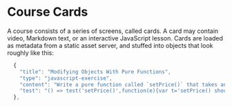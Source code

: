 # Course Cards

A course consists of a series of screens, called cards. A card may contain video, Markdown text, or an interactive JavaScript lesson. Cards are loaded as metadata from a static asset server, and stuffed into objects that look roughly like this:

```js
  {
    "title": "Modifying Objects With Pure Functions",
    "type": "javascript-exercise",
    "content": "Write a pure function called `setPrice()` that takes an item object and a price and returns a new item object with the price property set, and all other properties unchanged. Signature: `setPrice(item: Object, price: Number) => item: Object`",
    "test": "() => test('setPrice()',function(e){var t='setPrice() should not change the original item.',i={name:'test',price:30},s=Object.assign({},i);setPrice(i,50);var a=i;e.deepEqual(a,s,t)});"
  },
```
